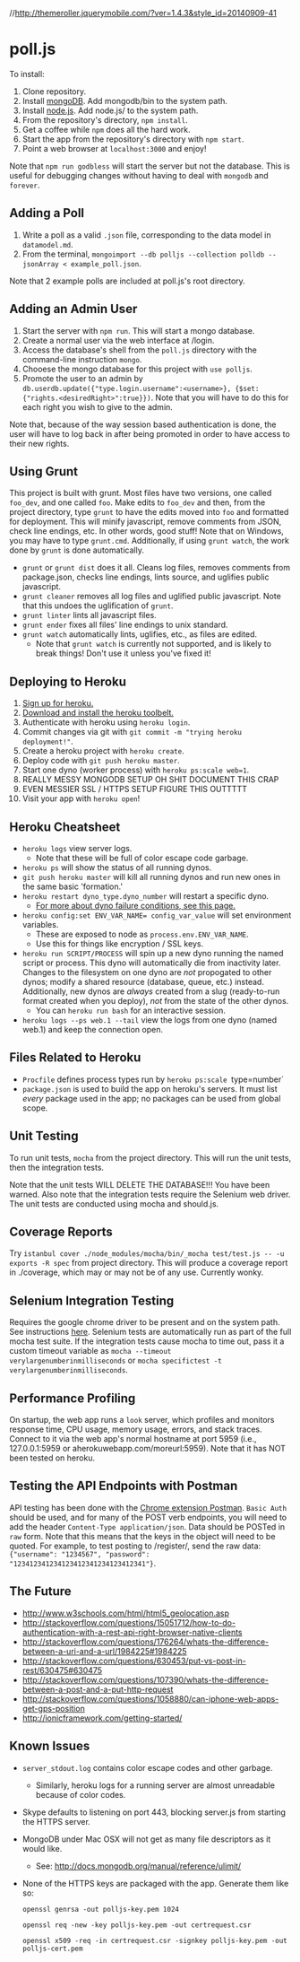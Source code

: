 //http://themeroller.jquerymobile.com/?ver=1.4.3&style_id=20140909-41

poll.js
================================
To install:

1. Clone repository.
2. Install [mongoDB](http://www.mongodb.org/downloads). Add mongodb/bin to the system path.
3. Install [node.js](http://nodejs.org/download/). Add node.js/ to the system path.
4. From the repository's directory, `npm install`.
5. Get a coffee while `npm` does all the hard work.
6. Start the app from the repository's directory with `npm start`.
7. Point a web browser at `localhost:3000` and enjoy!

Note that `npm run godbless` will start the server but not the database. This is useful for debugging changes without having to deal with `mongodb` and `forever`.

Adding a Poll
---------------------------------
1. Write a poll as a valid `.json` file, corresponding to the data model in `datamodel.md`.
2. From the terminal, `mongoimport --db polljs --collection polldb --jsonArray < example_poll.json`.

Note that 2 example polls are included at poll.js's root directory.

Adding an Admin User
---------------------------------
1. Start the server with `npm run`. This will start a mongo database.
2. Create a normal user via the web interface at /login.
3. Access the database's shell from the `poll.js` directory with the command-line instruction `mongo`.
4. Chooese the mongo database for this project with `use polljs`.
5. Promote the user to an admin by `db.userdb.update({"type.login.username":<username>}, {$set: {"rights.<desiredRight>":true}})`. Note that you will have to do this for each right you wish to give to the admin.

Note that, because of the way session based authentication is done, the user will have to log back in after being promoted in order to have access to their new rights.

Using Grunt
---------------------------------
This project is built with grunt. Most files have two versions, one called `foo_dev`, and one called `foo`. Make edits to `foo_dev` and then, from the project directory, type `grunt` to have the edits moved into `foo` and formatted for deployment. This will minify javascript, remove comments from JSON, check line endings, etc. In other words, good stuff! Note that on Windows, you may have to type `grunt.cmd`. Additionally, if using `grunt watch`, the work done by `grunt` is done automatically.

* `grunt` or `grunt dist` does it all. Cleans log files, removes comments from package.json, checks line endings, lints source, and uglifies public javascript.
* `grunt cleaner` removes all log files and uglified public javascript. Note that this undoes the uglification of `grunt`.
* `grunt linter` lints all javascript files.
* `grunt ender` fixes all files' line endings to unix standard.
* `grunt watch` automatically lints, uglifies, etc., as files are edited.
    * Note that `grunt watch` is currently not supported, and is likely to break things! Don't use it unless you've fixed it!

Deploying to Heroku
---------------------------------
1. [Sign up for heroku.]( https://signup.heroku.com/signup/dc)
2. [Download and install the heroku toolbelt.](https://toolbelt.heroku.com/)
3. Authenticate with heroku using `heroku login`.
4. Commit changes via git with `git commit -m "trying heroku deployment!"`.
5. Create a heroku project with `heroku create`.
6. Deploy code with `git push heroku master`.
7. Start one dyno (worker process) with `heroku ps:scale web=1`.
8. REALLY MESSY MONGODB SETUP OH SHIT DOCUMENT THIS CRAP
9. EVEN MESSIER SSL / HTTPS SETUP FIGURE THIS OUTTTTT
10. Visit your app with `heroku open`!

Heroku Cheatsheet
---------------------------------
* `heroku logs` view server logs.
	* Note that these will be full of color escape code garbage.
* `heroku ps` will show the status of all running dynos.
* `git push heroku master` will kill all running dynos and run new ones in the same basic 'formation.'
* `heroku restart dyno_type.dyno_number` will restart a specific dyno.
	* [For more about dyno failure conditions, see this page.](https://devcenter.heroku.com/articles/dynos)
* `heroku config:set ENV_VAR_NAME= config_var_value` will set environment variables.
	* These are exposed to node as `process.env.ENV_VAR_NAME`.
	* Use this for things like encryption / SSL keys.
* `heroku run SCRIPT/PROCESS` will spin up a new dyno running the named script or process. This dyno will automatically die from inactivity later. Changes to the filesystem on one dyno are *not* propogated to other dynos; modify a shared resource (database, queue, etc.) instead. Additionally, new dynos are *always* created from a slug (ready-to-run format created when you deploy), *not* from the state of the other dynos.
	* You can `heroku run bash` for an interactive session.
* `heroku logs --ps web.1 --tail` view the logs from one dyno (named web.1) and keep the connection open.

Files Related to Heroku
---------------------------------
* `Procfile` defines process types run by `heroku ps:scale `type=number`
* `package.json` is used to build the app on heroku's servers. It must list *every* package used in the app; no packages can be used from global scope.

Unit Testing
---------------------------------
To run unit tests, `mocha` from the project directory. This will run the unit tests, then the integration tests.

Note that the unit tests WILL DELETE THE DATABASE!!! You have been warned. Also note that the integration tests require the Selenium web driver. The unit tests are conducted using mocha and should.js.

Coverage Reports
---------------------------------
Try `istanbul cover ./node_modules/mocha/bin/_mocha test/test.js -- -u exports -R spec` from project directory. This will produce a coverage report in ./coverage, which may or may not be of any use. Currently wonky.

Selenium Integration Testing
---------------------------------
Requires the google chrome driver to be present and on the system path. See instructions [here](http://simpleprogrammer.com/2014/02/03/selenium-with-node-js/). Selenium tests are automatically run as part of the full mocha test suite. If the integration tests cause mocha to time out, pass it a custom timeout variable as `mocha --timeout verylargenumberinmilliseconds` or `mocha specifictest -t verylargenumberinmilliseconds`.

Performance Profiling
---------------------------------
On startup, the web app runs a `look` server, which profiles and monitors response time, CPU usage, memory usage, errors, and stack traces. Connect to it via the web app's normal hostname at port 5959 (i.e., 127.0.0.1:5959 or aherokuwebapp.com/moreurl:5959). Note that it has NOT been tested on heroku.

Testing the API Endpoints with Postman
---------------------------------
API testing has been done with the [Chrome extension Postman](https://chrome.google.com/webstore/detail/postman-rest-client/fdmmgilgnpjigdojojpjoooidkmcomcm?hl=en). `Basic Auth` should be used, and for many of the POST verb endpoints, you will need to add the header `Content-Type application/json`. Data should be POSTed in `raw` form. Note that this means that the keys in the object will need to be quoted. For example, to test posting to /register/, send the raw data: `{"username": "1234567", "password": "123412341234123412341234123412341"}`.

The Future
---------------------------------
* http://www.w3schools.com/html/html5_geolocation.asp
* http://stackoverflow.com/questions/15051712/how-to-do-authentication-with-a-rest-api-right-browser-native-clients
* http://stackoverflow.com/questions/176264/whats-the-difference-between-a-uri-and-a-url/1984225#1984225
* http://stackoverflow.com/questions/630453/put-vs-post-in-rest/630475#630475
* http://stackoverflow.com/questions/107390/whats-the-difference-between-a-post-and-a-put-http-request
* http://stackoverflow.com/questions/1058880/can-iphone-web-apps-get-gps-position
* http://ionicframework.com/getting-started/

Known Issues
---------------------------------
* `server_stdout.log` contains color escape codes and other garbage.
	* Similarly, heroku logs for a running server are almost unreadable because of color codes.
* Skype defaults to listening on port 443, blocking server.js from starting the HTTPS server.
* MongoDB under Mac OSX will not get as many file descriptors as it would like.
	* See: http://docs.mongodb.org/manual/reference/ulimit/
* None of the HTTPS keys are packaged with the app. Generate them like so:

	`openssl genrsa -out polljs-key.pem 1024`

	`openssl req -new -key polljs-key.pem -out certrequest.csr`

	`openssl x509 -req -in certrequest.csr -signkey polljs-key.pem -out polljs-cert.pem`